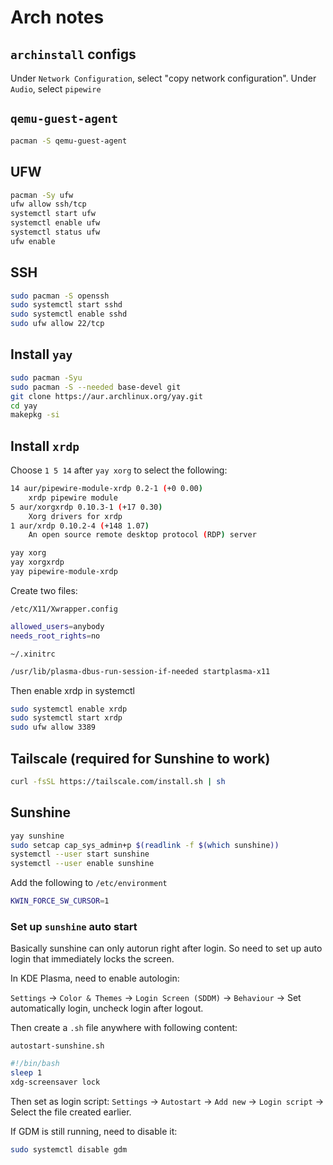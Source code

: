 # Arch notes

## `archinstall` configs

Under `Network Configuration`, select "copy network configuration".
Under `Audio`, select `pipewire`

## `qemu-guest-agent`

```bash
pacman -S qemu-guest-agent
```

## UFW

```bash
pacman -Sy ufw
ufw allow ssh/tcp
systemctl start ufw
systemctl enable ufw
systemctl status ufw
ufw enable
```

## SSH

```bash
sudo pacman -S openssh
sudo systemctl start sshd
sudo systemctl enable sshd
sudo ufw allow 22/tcp
```

## Install `yay`

```bash
sudo pacman -Syu
sudo pacman -S --needed base-devel git
git clone https://aur.archlinux.org/yay.git
cd yay
makepkg -si
```

## Install `xrdp`

Choose `1 5 14` after `yay xorg` to select the following:

```bash
14 aur/pipewire-module-xrdp 0.2-1 (+0 0.00)
    xrdp pipewire module
5 aur/xorgxrdp 0.10.3-1 (+17 0.30)
    Xorg drivers for xrdp
1 aur/xrdp 0.10.2-4 (+148 1.07)
    An open source remote desktop protocol (RDP) server
```
    
```bash
yay xorg
yay xorgxrdp
yay pipewire-module-xrdp
```

Create two files:

`/etc/X11/Xwrapper.config`

```bash
allowed_users=anybody
needs_root_rights=no
```

`~/.xinitrc`

```bash
/usr/lib/plasma-dbus-run-session-if-needed startplasma-x11
```

Then enable xrdp in systemctl

```bash
sudo systemctl enable xrdp
sudo systemctl start xrdp
sudo ufw allow 3389
```

## Tailscale (required for Sunshine to work)

```bash
curl -fsSL https://tailscale.com/install.sh | sh
```

## Sunshine

```bash
yay sunshine
sudo setcap cap_sys_admin+p $(readlink -f $(which sunshine))
systemctl --user start sunshine
systemctl --user enable sunshine
```

Add the following to `/etc/environment`

```bash
KWIN_FORCE_SW_CURSOR=1
```

### Set up `sunshine` auto start

Basically sunshine can only autorun right after login. So need to set up auto login that immediately locks the screen.

In KDE Plasma, need to enable autologin:

`Settings` -> `Color & Themes` -> `Login Screen (SDDM)` -> `Behaviour` -> Set automatically login, uncheck login after logout.

Then create a `.sh` file anywhere with following content:

`autostart-sunshine.sh`

```bash
#!/bin/bash
sleep 1
xdg-screensaver lock
```

Then set as login script:
`Settings` -> `Autostart` -> `Add new` -> `Login script` -> Select the file created earlier.

If GDM is still running, need to disable it:

```bash
sudo systemctl disable gdm
```

